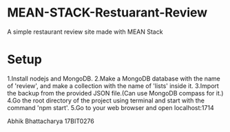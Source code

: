 # MEAN-STACK-Restuarant-Review
A simple restaurant review site made with MEAN Stack



# Setup
1.Install nodejs and MongoDB.
2.Make a MongoDB database with the name of 'review', and make a collection with the name of 'lists' inside it.
3.Import the backup from the provided JSON file.(Can use MongoDB compass for it.)
4.Go the root directory of the project using terminal and start with the command 'npm start'.
5.Go to your web browser and open localhost:1714





Abhik Bhattacharya 17BIT0276
